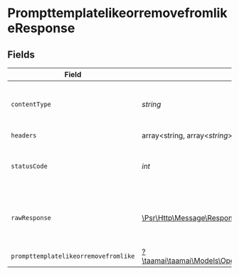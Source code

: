 # PrompttemplatelikeorremovefromlikeResponse


## Fields

| Field                                                                                                                                                                                                     | Type                                                                                                                                                                                                      | Required                                                                                                                                                                                                  | Description                                                                                                                                                                                               | Example                                                                                                                                                                                                   |
| --------------------------------------------------------------------------------------------------------------------------------------------------------------------------------------------------------- | --------------------------------------------------------------------------------------------------------------------------------------------------------------------------------------------------------- | --------------------------------------------------------------------------------------------------------------------------------------------------------------------------------------------------------- | --------------------------------------------------------------------------------------------------------------------------------------------------------------------------------------------------------- | --------------------------------------------------------------------------------------------------------------------------------------------------------------------------------------------------------- |
| `contentType`                                                                                                                                                                                             | *string*                                                                                                                                                                                                  | :heavy_check_mark:                                                                                                                                                                                        | HTTP response content type for this operation                                                                                                                                                             |                                                                                                                                                                                                           |
| `headers`                                                                                                                                                                                                 | array<string, array<*string*>>                                                                                                                                                                            | :heavy_check_mark:                                                                                                                                                                                        | N/A                                                                                                                                                                                                       |                                                                                                                                                                                                           |
| `statusCode`                                                                                                                                                                                              | *int*                                                                                                                                                                                                     | :heavy_check_mark:                                                                                                                                                                                        | HTTP response status code for this operation                                                                                                                                                              |                                                                                                                                                                                                           |
| `rawResponse`                                                                                                                                                                                             | [\Psr\Http\Message\ResponseInterface](https://www.php-fig.org/psr/psr-7/#33-psrhttpmessageresponseinterface)                                                                                              | :heavy_check_mark:                                                                                                                                                                                        | Raw HTTP response; suitable for custom response parsing                                                                                                                                                   |                                                                                                                                                                                                           |
| `prompttemplatelikeorremovefromlike`                                                                                                                                                                      | [?\taamai\taamai\Models\Operations\PrompttemplatelikeorremovefromlikePrompttemplatelikeorremovefromlike](../../Models/Operations/PrompttemplatelikeorremovefromlikePrompttemplatelikeorremovefromlike.md) | :heavy_minus_sign:                                                                                                                                                                                        | OK                                                                                                                                                                                                        | {"status":"success","message":"added to Liked list","count":1}                                                                                                                                            |